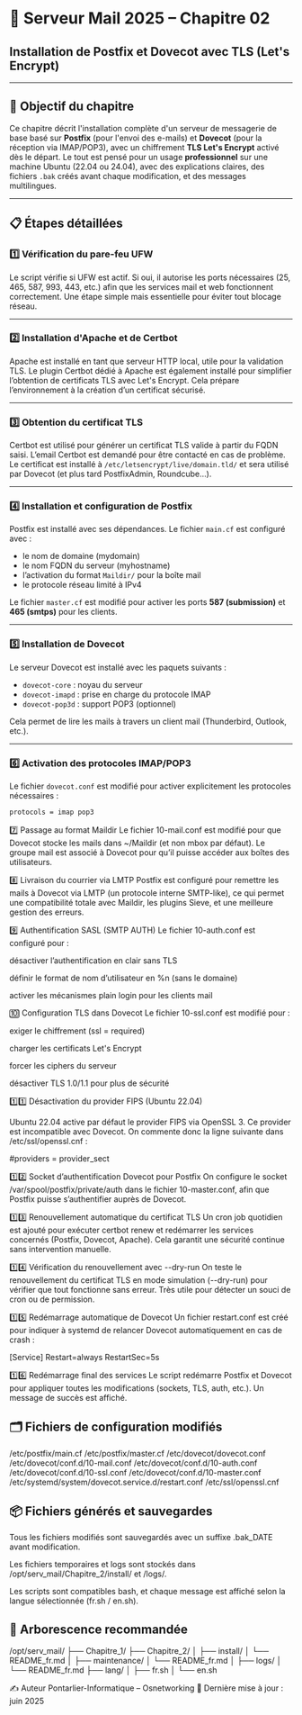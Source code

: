 # 📘 Serveur Mail 2025 – Chapitre 02  
## Installation de Postfix et Dovecot avec TLS (Let's Encrypt)

---

## 🧭 Objectif du chapitre

Ce chapitre décrit l'installation complète d'un serveur de messagerie de base basé sur **Postfix** (pour l'envoi des e-mails) et **Dovecot** (pour la réception via IMAP/POP3), avec un chiffrement **TLS Let's Encrypt** activé dès le départ. Le tout est pensé pour un usage **professionnel** sur une machine Ubuntu (22.04 ou 24.04), avec des explications claires, des fichiers `.bak` créés avant chaque modification, et des messages multilingues.

---

## 📋 Étapes détaillées

### 1️⃣ Vérification du pare-feu UFW

Le script vérifie si UFW est actif. Si oui, il autorise les ports nécessaires (25, 465, 587, 993, 443, etc.) afin que les services mail et web fonctionnent correctement. Une étape simple mais essentielle pour éviter tout blocage réseau.

---

### 2️⃣ Installation d'Apache et de Certbot

Apache est installé en tant que serveur HTTP local, utile pour la validation TLS. Le plugin Certbot dédié à Apache est également installé pour simplifier l’obtention de certificats TLS avec Let's Encrypt. Cela prépare l’environnement à la création d’un certificat sécurisé.

---

### 3️⃣ Obtention du certificat TLS

Certbot est utilisé pour générer un certificat TLS valide à partir du FQDN saisi. L’email Certbot est demandé pour être contacté en cas de problème. Le certificat est installé à `/etc/letsencrypt/live/domain.tld/` et sera utilisé par Dovecot (et plus tard PostfixAdmin, Roundcube…).

---

### 4️⃣ Installation et configuration de Postfix

Postfix est installé avec ses dépendances. Le fichier `main.cf` est configuré avec :
- le nom de domaine (mydomain)
- le nom FQDN du serveur (myhostname)
- l’activation du format `Maildir/` pour la boîte mail
- le protocole réseau limité à IPv4

Le fichier `master.cf` est modifié pour activer les ports **587 (submission)** et **465 (smtps)** pour les clients.

---

### 5️⃣ Installation de Dovecot

Le serveur Dovecot est installé avec les paquets suivants :
- `dovecot-core` : noyau du serveur
- `dovecot-imapd` : prise en charge du protocole IMAP
- `dovecot-pop3d` : support POP3 (optionnel)

Cela permet de lire les mails à travers un client mail (Thunderbird, Outlook, etc.).

---

### 6️⃣ Activation des protocoles IMAP/POP3

Le fichier `dovecot.conf` est modifié pour activer explicitement les protocoles nécessaires :
```bash
protocols = imap pop3
```

7️⃣ Passage au format Maildir
Le fichier 10-mail.conf est modifié pour que Dovecot stocke les mails dans ~/Maildir (et non mbox par défaut). Le groupe mail est associé à Dovecot pour qu’il puisse accéder aux boîtes des utilisateurs.

8️⃣ Livraison du courrier via LMTP
Postfix est configuré pour remettre les mails à Dovecot via LMTP (un protocole interne SMTP-like), ce qui permet une compatibilité totale avec Maildir, les plugins Sieve, et une meilleure gestion des erreurs.

9️⃣ Authentification SASL (SMTP AUTH)
Le fichier 10-auth.conf est configuré pour :

désactiver l’authentification en clair sans TLS

définir le format de nom d’utilisateur en %n (sans le domaine)

activer les mécanismes plain login pour les clients mail

🔟 Configuration TLS dans Dovecot
Le fichier 10-ssl.conf est modifié pour :

exiger le chiffrement (ssl = required)

charger les certificats Let's Encrypt

forcer les ciphers du serveur

désactiver TLS 1.0/1.1 pour plus de sécurité

1️⃣1️⃣ Désactivation du provider FIPS (Ubuntu 22.04)

Ubuntu 22.04 active par défaut le provider FIPS via OpenSSL 3. Ce provider est incompatible avec Dovecot. On commente donc la ligne suivante dans /etc/ssl/openssl.cnf :

#providers = provider_sect

1️⃣2️⃣ Socket d’authentification Dovecot pour Postfix
On configure le socket /var/spool/postfix/private/auth dans le fichier 10-master.conf, afin que Postfix puisse s’authentifier auprès de Dovecot.

1️⃣3️⃣ Renouvellement automatique du certificat TLS
Un cron job quotidien est ajouté pour exécuter certbot renew et redémarrer les services concernés (Postfix, Dovecot, Apache). Cela garantit une sécurité continue sans intervention manuelle.

1️⃣4️⃣ Vérification du renouvellement avec --dry-run
On teste le renouvellement du certificat TLS en mode simulation (--dry-run) pour vérifier que tout fonctionne sans erreur. Très utile pour détecter un souci de cron ou de permission.

1️⃣5️⃣ Redémarrage automatique de Dovecot
Un fichier restart.conf est créé pour indiquer à systemd de relancer Dovecot automatiquement en cas de crash :

[Service]
Restart=always
RestartSec=5s

1️⃣6️⃣ Redémarrage final des services
Le script redémarre Postfix et Dovecot pour appliquer toutes les modifications (sockets, TLS, auth, etc.). Un message de succès est affiché.

## 🗂️ Fichiers de configuration modifiés

/etc/postfix/main.cf
/etc/postfix/master.cf
/etc/dovecot/dovecot.conf
/etc/dovecot/conf.d/10-mail.conf
/etc/dovecot/conf.d/10-auth.conf
/etc/dovecot/conf.d/10-ssl.conf
/etc/dovecot/conf.d/10-master.conf
/etc/systemd/system/dovecot.service.d/restart.conf
/etc/ssl/openssl.cnf

## 📦 Fichiers générés et sauvegardes
Tous les fichiers modifiés sont sauvegardés avec un suffixe .bak_DATE avant modification.

Les fichiers temporaires et logs sont stockés dans /opt/serv_mail/Chapitre_2/install/ et /logs/.

Les scripts sont compatibles bash, et chaque message est affiché selon la langue sélectionnée (fr.sh / en.sh).

## 🧱 Arborescence recommandée

/opt/serv_mail/
├── Chapitre_1/
├── Chapitre_2/
│   ├── install/
│   └── README_fr.md
│   ├── maintenance/
│   └── README_fr.md
│   ├── logs/
│   └── README_fr.md
├── lang/
│   ├── fr.sh
│   └── en.sh

✍️ Auteur
Pontarlier-Informatique – Osnetworking
📅 Dernière mise à jour : juin 2025















